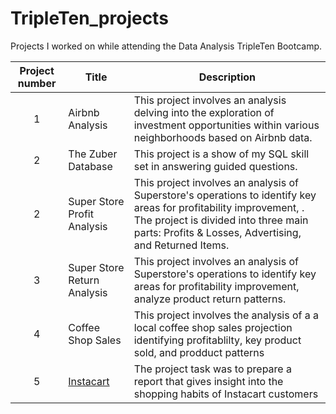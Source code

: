 # TripleTen_projects
Projects I worked on while attending the Data Analysis TripleTen Bootcamp.


| Project number | Title | Description |
| :-----------: | ----------- |----------- |
| 1 | Airbnb Analysis| This project involves an analysis delving into the exploration of investment opportunities within various neighborhoods based on Airbnb data.|
| 2 |The Zuber Database| This project is a show of my SQL skill set in answering guided questions.|
| 2 | Super Store Profit Analysis| This project involves an analysis of Superstore's operations to identify key areas for profitability improvement, . The project is divided into three main parts: Profits & Losses, Advertising, and Returned Items. |
| 3 | Super Store Return Analysis| This project involves an analysis of Superstore's operations to identify key areas for profitability improvement, analyze product return patterns.
| 4 | Coffee Shop Sales| This project involves the analysis of a a local coffee shop sales projection identifying profitablilty, key product sold, and prodduct patterns
| 5 | [Instacart](https://github.com/zarina-perez/TripleTen_projects/tree/main/02-EDA_project) | The project task was to prepare a report that gives insight into the shopping habits of Instacart customers |
